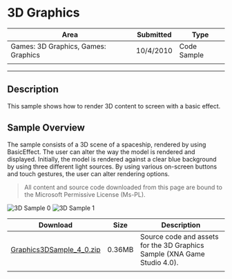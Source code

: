 # 3D Graphics

|Area|Submitted|Type|
|-|-|-|
|Games: 3D Graphics, Games: Graphics|10/4/2010|Code Sample
||||

---

## Description

This sample shows how to render 3D content to screen with a basic effect.

## Sample Overview

The sample consists of a 3D scene of a spaceship, rendered by using BasicEffect. The user can alter the way the model is rendered and displayed. Initially, the model is rendered against a clear blue background by using three different light sources. By using various on-screen buttons and touch gestures, the user can alter rendering options.

> All content and source code downloaded from this page are bound to the Microsoft Permissive License (Ms-PL).

![3D Sample 0](https://github.com/simondarksidej/XNAGameStudio/blob/master/Images/3Dsample0.png?raw=true)
![3D Sample 1](https://github.com/simondarksidej/XNAGameStudio/blob/master/Images/3Dsample1.png?raw=true)

Download | Size | Description
---|---|---|
[Graphics3DSample_4_0.zip](https://github.com/simondarksidej/XNAGameStudio/blob/master/Samples/Graphics3DSample_4_0.zip?raw=true) | 0.36MB | Source code and assets for the 3D Graphics Sample (XNA Game Studio 4.0).
||||
